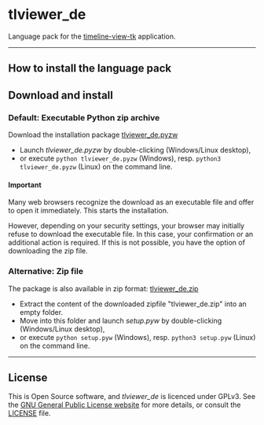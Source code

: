 # tlviewer_de

Language pack for the [timeline-view-tk](https://github.com/peter88213/timeline-view-tk) application.

---

## How to install the language pack

## Download and install

### Default: Executable Python zip archive

Download the installation package [tlviewer_de.pyzw](https://github.com/peter88213/tlviewer_de/raw/main/tlviewer_de.pyzw)

- Launch *tlviewer_de.pyzw* by double-clicking (Windows/Linux desktop),
- or execute `python tlviewer_de.pyzw` (Windows), resp. `python3 tlviewer_de.pyzw` (Linux) on the command line.

#### Important

Many web browsers recognize the download as an executable file and offer to open it immediately. 
This starts the installation.

However, depending on your security settings, your browser may 
initially  refuse  to download the executable file. 
In this case, your confirmation or an additional action is required. 
If this is not possible, you have the option of downloading 
the zip file. 


### Alternative: Zip file

The package is also available in zip format: [tlviewer_de.zip](https://github.com/peter88213/tlviewer_de/raw/main/tlviewer_de.zip)

- Extract the content of the downloaded zipfile "tlviewer_de.zip" into an empty folder.
- Move into this folder and launch *setup.pyw* by double-clicking (Windows/Linux desktop), 
- or execute `python setup.pyw` (Windows), resp. `python3 setup.pyw` (Linux) on the command line.

---


## License

This is Open Source software, and *tlviewer_de* is licenced under GPLv3. See the
[GNU General Public License website](https://www.gnu.org/licenses/gpl-3.0.en.html) for more
details, or consult the [LICENSE](https://github.com/peter88213/tlviewer_de/blob/main/LICENSE) file.

